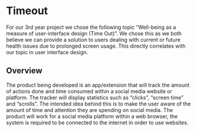# Timeout
For our 3rd year project we chose the following topic “Well-being as a measure of user-interface design (Time Out)”. We chose this as we both believe we can provide a solution to users dealing with current or future health issues due to prolonged screen usage. This directly correlates with our topic in user interface design.

## Overview
The product being developed is an app/extension that will track the amount of actions done and time consumed within a social media website or platform. The tracker will display statistics such as “clicks”, “screen time” and  “scrolls”. The intended idea behind this is to make the user aware of the amount of time and attention they are spending on social media. The product will work for a social media platform within a web browser, the system is required to be connected to the internet in order to use websites.
